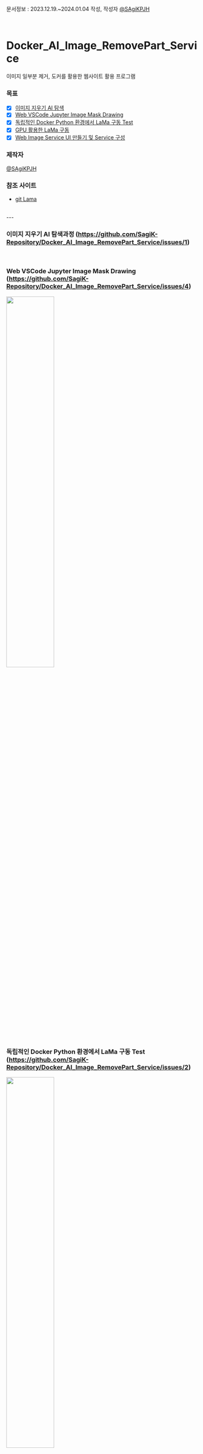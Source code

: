 문서정보 : 2023.12.19.~2024.01.04 작성, 작성자 [@SAgiKPJH](https://github.com/SAgiKPJH)

<br>

# Docker_AI_Image_RemovePart_Service
이미지 일부분 제거, 도커를 활용한 웹사이트 활용 프로그램

### 목표
- [x] [이미지 지우기 AI 탐색](#이미지-지우기-ai-탐색과정-httpsgithubcomsagik-repositorydocker_ai_image_removepart_serviceissues1)
- [x] [Web VSCode Jupyter Image Mask Drawing](#web-vscode-jupyter-image-mask-drawing-httpsgithubcomsagik-repositorydocker_ai_image_removepart_serviceissues4)
- [x] [독립적인 Docker Python 환경에서 LaMa 구동 Test](#독립적인-docker-python-환경에서-lama-구동-test-httpsgithubcomsagik-repositorydocker_ai_image_removepart_serviceissues2)
- [x] [GPU 활용한 LaMa 구동](#gpu-활용한-lama-구동-httpsgithubcomsagik-repositorydocker_ai_image_removepart_serviceissues5)
- [x] [Web Image Service UI 만들기 및 Service 구성](#web-image-service-ui-만들기-및-service-구성-httpsgithubcomsagik-repositorydocker_ai_image_removepart_serviceissues7)

### 제작자
[@SAgiKPJH](https://github.com/SAgiKPJH)

### 참조 사이트
- [git Lama](https://github.com/advimman/lama)

<br>
---
<br>

### 이미지 지우기 AI 탐색과정 (https://github.com/SagiK-Repository/Docker_AI_Image_RemovePart_Service/issues/1)

<br>

### Web VSCode Jupyter Image Mask Drawing (https://github.com/SagiK-Repository/Docker_AI_Image_RemovePart_Service/issues/4)
<img src="https://github.com/SagiK-Repository/Docker_AI_Image_RemovePart_Service/assets/66783849/f926b56a-1e32-4519-a533-f15684f270ad" width=50%/>

<br>

### 독립적인 Docker Python 환경에서 LaMa 구동 Test (https://github.com/SagiK-Repository/Docker_AI_Image_RemovePart_Service/issues/2)

<img src="https://github.com/SagiK-Repository/Docker_AI_Image_RemovePart_Service/assets/66783849/dc893c82-6fa0-4a25-95cd-a85106e7912d" width=50%/>  

- 빠른 시작
  ```bash
  docker run -it --gpus all --name docker-vscode-python_lama -p 18087:8080 juhyung1021/docker-vscode-python_lama:1.0-cpu

  # or
  
  nvidia-docker run -it -p 18087:8080 -d juhyung1021/docker-vscode-python_lama:1.0-cpu
  ```
- 이후 브라우저를 통해 `127.0.0.1:18087`로 이동 후 Login 합니다.  
  - ID : user  
  - Password : password  

<img src="https://github.com/SagiK-Repository/Docker_AI_Image_RemovePart_Service/assets/66783849/12774562-53f7-47f8-b890-84a24a7616bd"/>

📽️Video▶️ [<img src="https://github.com/SagiK-Repository/Docker_AI_Image_RemovePart_Service/assets/66783849/43e76597-7052-4c04-b89e-44aea033aae6"/>](https://www.youtube.com/watch?v=WuArNdlpcgM)

<br>

### GPU 활용한 LaMa 구동 (https://github.com/SagiK-Repository/Docker_AI_Image_RemovePart_Service/issues/5)

![image](https://github.com/SagiK-Repository/Docker_AI_Image_RemovePart_Service/assets/66783849/eb520ed7-6b5f-4f57-8914-2ca46630f131)
  
- 빠른 시작  
  - 환경 제공
  ```bash
  docker run -it --gpus all --name vscode-container -p 18087:8080 juhyung1021/docker-vscode-python_lama:11.1-gpu
  
  # or
  
  nvidia-docker run -it -p 18087:8080 -d juhyung1021/docker-vscode-python_lama:11.1-gpu
  ```
  - 필요 파일(image, jupyter file) setting 된 image
  ```bash
  docker run -it --gpus all --name vscode-container -p 18087:8080 juhyung1021/docker-vscode-python_lama:set-11.1-gpu
  
  # or
  
  nvidia-docker run -it -p 18087:8080 -d juhyung1021/docker-vscode-python_lama:set-11.1-gpu
  ```

<br><br>

### Web Image Service UI 만들기 및 Service 구성 (https://github.com/SagiK-Repository/Docker_AI_Image_RemovePart_Service/issues/7)

![image](https://github.com/SagiK-Repository/Docker_AI_Image_RemovePart_Service/assets/66783849/98522712-90ee-4094-88fa-eede2bbba084)  
  
📽️Video▶️  

https://github.com/SagiK-Repository/Docker_AI_Image_RemovePart_Service/assets/66783849/67dba7ba-400d-40d1-a184-c3a9d30ab99f  


- 빠른 시작  
  ```bash
  docker run -it --gpus all --name docker-vscode-python_lama -p 10180:80 -p 10181:5000 -d juhyung1021/docker-vscode-python_lama:2.0
  
  # or
  
  nvidia-docker run -it -p 10180:80 -p 10181:5000 -d juhyung1021/docker-vscode-python_lama:2.0
  ```
